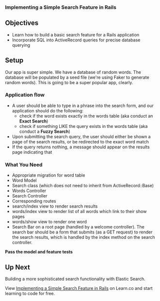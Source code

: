 ### Implementing a Simple Search Feature in Rails

## Objectives

* Learn how to build a basic search feature for a Rails application
* Incorporate SQL into ActiveRecord queries for precise database querying

## Setup

Our app is super simple. We have a database of random words. The database will be populated by a seed file (we're using Faker to generate random words). This is going to be a super popular app, clearly.

### Application flow

* A user should be able to type in a phrase into the search form, and our application should do the following:
  * check if the word exists exactly in the words table (aka conduct an **Exact Search**)
  * check if something LIKE the query exists in the words table (aka conduct a **Fuzzy Search**)
* Upon submitting the search query, the user should either be shown a page of the search results, or be redirected to the exact word match
* If the query returns nothing, a message should appear on the results page indicating that

### What You Need

* Appropriate migration for word table
* Word Model
* Search class (which does not need to inherit from ActiveRecord::Base)
* Words Controller
* Search Controller
* Corresponding routes
* search/index view to render search results
* words/index view to render list of all words which link to their show pages
* words/show view to render one word
* Search Bar on a root page (handled by a welcome controller). The search bar should be a form that submits (as a GET request) to render the search results, which is handled by the index method on the search controller.

**Pass the model and feature tests**

## Up Next

Building a more sophisticated search functionality with Elastic Search.

<p data-visibility='hidden'>View <a href='https://learn.co/lessons/rails-simple-search' title='Implementing a Simple Search Feature in Rails'>Implementing a Simple Search Feature in Rails</a> on Learn.co and start learning to code for free.</p>
